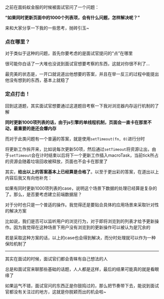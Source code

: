 之前在面蚂蚁金服的时候被面试官问了一个问题：   

**“如果同时更新页面中的1000个列表项，会有什么问题，怎样解决呢？”**   

来和大家分享一下我的一些思考，抛砖引玉~

### 点在哪里？   

对于类似于这种的问题，首先你要考虑的是面试官提问的“点”在哪里   

很可能你白话了一大堆也没说到面试官想要考察的东西，这就对你很不利了...   

最完美的状态是，一开口就说道出他想要的答案，并且在举一反三的过程中能提出他没有想到的东西，基本上就稳了  

### 定点打击！ 

回到这道题，其实面试官想要通过这道题目考察一下我对浏览器内存运行机制的了解   

**同时更新1000项列表的话，由于js引擎的单线程机制，页面会一直卡在那里不动，最重要的是还会爆内存**   

而对于此类问题有一个普遍的答案，就是使用```setTimeout(fn, 0)```进行分时   

将更新工作拆开来，比如说每次更新50项，然后通过```setTimeout```将资源让出，由于```setTimeout```会在计时结束以后将下一个更新工作插入macroTask，当前tick所占的资源会随着垃圾回收被释放，页面也不会卡在那里了   

其实，**给出以上的答案基本上已经算是合格了**。以至于更出彩的答案，在道出以上内容后我又有向他补充：   

如果有同时更新1000项列表的case，说明这个场景下数据的处理已经算是复杂的了。那么，是否要考虑建立前端数据层？   

对于分时也只是一个普适的操作。我觉得还是要贴合具体的应用场景来采取针对性的解决方案   

比如说，我们是否可以监听用户的浏览行为，对于即将浏览到的列表才给予更新操作。因为我觉得在这种场景下用户没有浏览到的更新操作可以被认为是冗余的   

若是采取这种方案的话，以上的case也会得到解决，而分时处理就可以作为一种保险机制了   

---
其实在面试的时候，面试官们都会青睐有自己想法的人   

总是和面试官来聊那些基础的话题，人人都是这样，最后的结果可能真的就是看眼缘了   

如果运气不错，面试官问的东西正是你鼓捣过的，那么把节奏带下去，能说到面试官都没有关注过的地方，这就是你脱颖而出的机会啦~